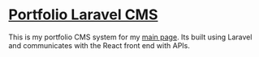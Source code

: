 # <a href="https://console.bassilyounes.com">Portfolio Laravel CMS</a>

This is my portfolio CMS system for my <a href="https://bassilyounes.com">main page</a>. Its built using Laravel and communicates with the React front end with APIs.
